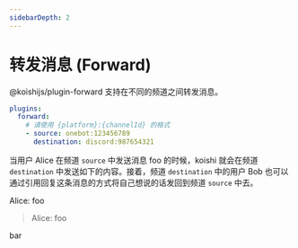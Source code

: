 ```yaml
---
sidebarDepth: 2
---
```


# 转发消息 (Forward)

@koishijs/plugin-forward 支持在不同的频道之间转发消息。

```yaml koishi.config.yaml
plugins:
  forward:
    # 请使用 {platform}:{channelId} 的格式
    - source: onebot:123456789
      destination: discord:987654321
```

当用户 Alice 在频道 `source` 中发送消息 foo 的时候，koishi 就会在频道 `destination` 中发送如下的内容。接着，频道 `destination` 中的用户 Bob 也可以通过引用回复这条消息的方式将自己想说的话发回到频道 `source` 中去。

<panel-view title="聊天记录">
<chat-message nickname="Koishi" avatar="/koishi.png">
<p>Alice: foo</p>
</chat-message>
<chat-message nickname="Bob" color="#00994d">
<blockquote><p>Alice: foo</p></blockquote>
<p>bar</p>
</chat-message>
</panel-view>
